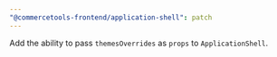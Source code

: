 ```yaml
---
"@commercetools-frontend/application-shell": patch
---
```


Add the ability to pass `themesOverrides` as `props` to `ApplicationShell`. 
